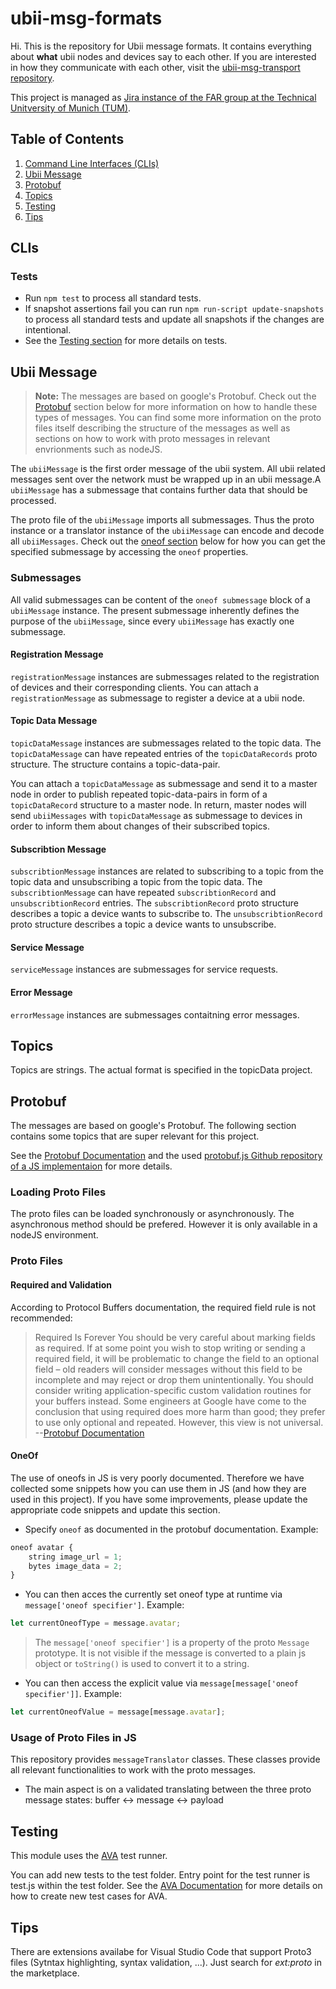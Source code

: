 # ubii-msg-formats

Hi. This is the repository for Ubii message formats. It contains everything about **what** ubii nodes and devices say to each other.
If you are interested in how they communicate with each other, visit the [ubii-msg-transport repository](https://gitlab.lrz.de/IN-FAR/Ubi-Interact/ubii-msg-transport).

This project is managed as [Jira instance of the FAR group at the Technical Unitversity of Munich (TUM)](https://jira.far.in.tum.de/).

## Table of Contents

1. [Command Line Interfaces (CLIs)](#clis)
1. [Ubii Message](#ubii-message)
1. [Protobuf](#protobuf)
1. [Topics](#topics)
1. [Testing](#testing)
1. [Tips](#tips)

## CLIs

### Tests

- Run `npm test` to process all standard tests.
- If snapshot assertions fail you can run `npm run-script update-snapshots` to process all standard tests and update all snapshots if the changes are intentional.
- See the [Testing section](#testing) for more details on tests.

## Ubii Message

> **Note:** The messages are based on google's Protobuf. Check out the [Protobuf](#protobuf) section below for more information on how to handle these types of messages.
> You can find some more information on the proto files itself describing the structure of the messages as well as sections on how to work with proto messages in relevant envrionments such as nodeJS.

The `ubiiMessage` is the first order message of the ubii system. All ubii related messages sent over the network must be wrapped up in an ubii message.A `ubiiMessage` has a submessage that contains further data that should be processed.

The proto file of the `ubiiMessage` imports all submessages. Thus the proto instance or a translator instance of the `ubiiMessage` can encode and decode all `ubiiMessages`.
Check out the [oneof section](#oneof) below for how you can get the specified submessage by accessing the `oneof` properties.

### Submessages

All valid submessages can be content of the `oneof submessage` block of a `ubiiMessage` instance.
The present submessage inherently defines the purpose of the `ubiiMessage`, since every `ubiiMessage` has exactly one submessage.

#### Registration Message

`registrationMessage` instances are submessages related to the registration of devices and their corresponding clients.
You can attach a `registrationMessage` as submessage to register a device at a ubii node.

#### Topic Data Message

`topicDataMessage` instances are submessages related to the topic data. The `topicDataMessage` can have repeated entries of the `topicDataRecords` proto structure. The structure contains a topic-data-pair.

You can attach a `topicDataMessage` as submessage and send it to a master node in order to publish repeated topic-data-pairs in form of a `topicDataRecord` structure to a master node.
In return, master nodes will send `ubiiMessages` with `topicDataMessage` as submessage to devices in order to inform them about changes of their subscribed topics.

#### Subscribtion Message

`subscribtionMessage` instances are related to subscribing to a topic from the topic data and unsubscribing a topic from the topic data. The `subscribtionMessage` can have repeated `subscribtionRecord` and `unsubscribtionRecord` entries.
The `subscribtionRecord` proto structure describes a topic a device wants to subscribe to.
The `unsubscribtionRecord` proto structure describes a topic a device wants to unsubscribe.

#### Service Message

`serviceMessage` instances are submessages for service requests.

#### Error Message

`errorMessage` instances are submessages contaitning error messages.

## Topics

Topics are strings. The actual format is specified in the topicData project.

## Protobuf

The messages are based on google's Protobuf. The following section contains some topics that are super relevant for this project.

See the [Protobuf Documentation](https://developers.google.com/protocol-buffers/) and the used [protobuf.js Github repository of a JS implementaion](https://github.com/dcodeIO/ProtoBuf.js/) for more details.

### Loading Proto Files

The proto files can be loaded synchronously or asynchronously. The asynchronous method should be prefered. However it is only available in a nodeJS environment.

### Proto Files

#### Required and Validation

According to Protocol Buffers documentation, the required field rule is not recommended:

>Required Is Forever You should be very careful about marking fields as required. If at some point you wish to stop writing or sending a required field, it will be problematic to change the field to an optional field – old readers will consider messages without this field to be incomplete and may reject or drop them unintentionally. You should consider writing application-specific custom validation routines for your buffers instead. Some engineers at Google have come to the conclusion that using required does more harm than good; they prefer to use only optional and repeated. However, this view is not universal. --[Protobuf Documentation](https://developers.google.com/protocol-buffers/docs/proto)

#### OneOf

The use of oneofs in JS is very poorly documented. Therefore we have collected some snippets how you can use them in JS (and how they are used in this project).
If you have some improvements, please update the appropriate code snippets and update this section.

- Specify `oneof` as documented in the protobuf documentation. Example:

```js
oneof avatar {
    string image_url = 1;
    bytes image_data = 2;
}
```

- You can then acces the currently set oneof type at runtime via `message['oneof specifier']`. Example:

```js
let currentOneofType = message.avatar;
```

> The `message['oneof specifier']` is a property of the proto `Message` prototype. It is not visible if the message is converted to a plain js object or `toString()` is used to convert it to a string.

- You can then access the explicit value via `message[message['oneof specifier']]`. Example:

```js
let currentOneofValue = message[message.avatar];
```

### Usage of Proto Files in JS

This repository provides `messageTranslator` classes. These classes provide all relevant functionalities to work with the proto messages.

- The main aspect is on a validated translating between the three proto message states: buffer <-> message <-> payload

## Testing

This module uses the [AVA](https://github.com/avajs/ava) test runner.

You can add new tests to the test folder. Entry point for the test runner is test.js within the test folder. See the [AVA Documentation](https://github.com/avajs/ava#contents) for more details on how to create new test cases for AVA.

## Tips

There are extensions availabe for Visual Studio Code that support Proto3 files (Sytntax highlighting, syntax validation, ...). Just search for *ext:proto* in the marketplace.